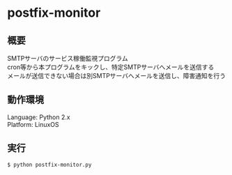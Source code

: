 # postfix-monitor

## 概要

SMTPサーバのサービス稼働監視プログラム  
cron等から本プログラムをキックし、特定SMTPサーバへメールを送信する  
メールが送信できない場合は別SMTPサーバへメールを送信し、障害通知を行う  

## 動作環境

Language: Python 2.x  
Platform: LinuxOS  

## 実行

```bash
$ python postfix-monitor.py
```
